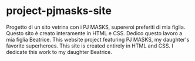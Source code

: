 # project-pjmasks-site
Progetto di un sito vetrina con i PJ MASKS, supereroi preferiti di mia figlia. Questo sito è creato interamente in HTML e CSS. Dedico questo lavoro a mia figlia Beatrice.  This website project featuring PJ MASKS, my daughter's favorite superheroes. This site is created entirely in HTML and CSS. I dedicate this work to my daughter Beatrice.
